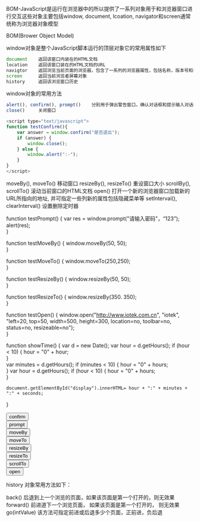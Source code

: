 BOM-JavaScript是运行在浏览器中的所以提供了一系列对象用于和浏览器窗口进行交互这些对象主要包括window, document, lcoation, navigator和screen通常统称为浏览器对象模型

BOM(Brower Object Model)

window对象是整个JavaScript脚本运行的顶层对象它的常用属性如下
```javascript
document	返回该窗口内装在的HTML文档
location	返回该窗口装在的HTML文档的URL
navigtor	返回浏览当前页面的浏览器，包含了一系列的浏览器属性，包括名称，版本号和平台等
screen		返回当前浏览者屏幕对象
history		返回该浏览窗口历史
```

window对象的常用方法
```javascript
alert(), confirm(), prompt()	分别用于弹出警告窗口，确认对话框和提示输入对话框
close()		关闭窗口
```

```javascript
<script type="text/javascript">
function testConfirm(){
	var answer = window.confirm("是否退出");
	if (answer) {
		window.close();              
	} else {
		window.alert(":-");              
	}       
}
</script>
```

moveBy(), moveTo()	移动窗口
resizeBy(), resizeTo()	重设窗口大小
scrollBy(), scrollTo()	滚动当前窗口的HTML文档
open()	打开一个新的浏览器窗口加载新的URL所指向的地址, 并可指定一些列新的属性包括隐藏菜单等
setInterval(), clearInterval()	设置删除定时器


function testPrompt() {
	var res = window.prompt("请输入密码"，“123”);        
	alert(res);        
}

function testMoveBy() {
	window.moveBy(50, 50);        
}

function testMoveTo() {
	window.moveTo(250,250);        
}

function testResizeBy() {
	window.resizeBy(50, 50);        
}

function testResizeTo() {
	window.resizeBy(350. 350);        
}

function testOpen() {
	window.open("http://www.iotek.com.cn",  "iotek",  "left=20, top=50, width=500, height=300, location=no,   toolbar=no, status=no, resizeable=no");        
}

function showTime() {
	var d = new Date();
	var hour = d.getHours();
	if (hour < 10) {
		hour = "0" + hour;              
	}       
	var  minutes = d.getHours();
	if (minutes < 10) {
		hour = "0" + hours;              
	}
	var  hour = d.getHours();
	if (hour < 10) {
		hour = "0" + hours;              
	}

	document.getElementById("display").innerHTML= hour + ":" + minutes + ":" + seconds;
} 

</script>

<body>
<input  type="button"  value="confirm"  onclick="testConfirm();" /></br>
<input  type="button"  value="prompt"  onclick="testPrompt();"  /></br>
<input  type="button"  value="moveBy"  onclick="testMoveBy();"  /></br>
<input  type="button"  value="moveTo"  onclick="testMoveTo();"  /></br>
<input  type="button"  value="resizeBy"  onclick="testResizeBy();"  /></br>
<input  type="button"  value="resizeTo"  onclick="testScrollBy();"  /></br>
<input  type="button"  value="scrollTo"  onclick="testScrollTo();"  /></br>
<input  type="button"  value="open"  onclick="testOpen();"  /></br>

<div  id="display"></div>
</body>



history 对象常用方法如下：

back()                                          后退到上一个浏览的页面，如果该页面是第一个打开的，则无效果
forward()                                      前进道下一个浏览页面，  如果该页面是第一个打开的， 则无效果
go(intValue)                                 该方法可指定前进或后退多少个页面，正前进，负后退



